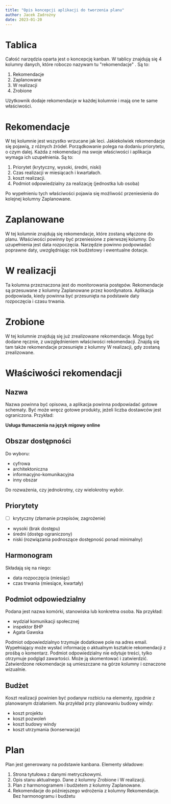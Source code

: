 ```yaml
---
title: "Opis koncepcji aplikacji do tworzenia planu"
author: Jacek Zadrożny
date: 2023-01-20
---
```


# Tablica

Całość narzędzia oparta jest o koncepcję kanban. W tablicy znajdują się 4 kolumny danych, które roboczo nazywam tu "rekomendacje"
. Są to:

1. Rekomendacje
2. Zaplanowane
3. W realizacji
4. Zrobione

Użytkownik dodaje rekomendacje w każdej kolumnie i mają one te same właściwości.

# Rekomendacje

W tej kolumnie jest wszystko wrzucane jak leci. Jakiekolwiek rekomendacje się pojawią, z różnych źródeł. Porządkowanie polega na dodaniu priorytetu, o czym dalej. Każda z rekomendacji ma swoje właściwości i aplikacja wymaga ich uzupełnienia. Są to:

1. Priorytet (krytyczny, wysoki, średni, niski)
2. Czas realizacji w miesiącach i kwartałach.
3. koszt realizacji.
4. Podmiot odpowiedzialny za realizację (jednostka lub osoba)

Po wypełnieniu tych właściwości pojawia się możliwość przeniesienia do kolejnej kolumny Zaplanowane.

# Zaplanowane

W tej kolumnie znajdują się rekomendacje, które zostaną włączone do planu. Właściwości powinny być przeniesione z pierwszej kolumny. Do uzupełnienia jest data rozpoczęcia. Narzędzie powinno podpowiadać poprawne daty, uwzględniając rok budżetowy i ewentualne dotacje.


# W realizacji

Ta kolumna przeznaczona jest do monitorowania postępów. Rekomendacje są przesuwane z kolumny Zaplanowane przez koordynatora. Aplikacja podpowiada, kiedy powinna być przesunięta na podstawie daty rozpoczęcia i czasu trwania.

# Zrobione

W tej kolumnie znajdują się już zrealizowane rekomendacje. Mogą być dodane ręcznie, z uwzględnieniem właściwości rekomendacji. Znajdą się tam także rekomendacje przesunięte z kolumny W realizacji, gdy zostaną zrealizowane.

# Właściwości rekomendacji

## Nazwa

Nazwa powinna być opisowa, a aplikacja powinna podpowiadać gotowe schematy. Być może wręcz gotowe produkty, jeżeli liczba dostawców jest ograniczona. Przykład:

**Usługa tłumaczenia na język migowy online**

## Obszar dostępności

Do wyboru:

- cyfrowa
- architektoniczna
- informacyjno-komunikacyjna
- inny obszar

Do rozważenia, czy jednokrotny, czy wielokrotny wybór.

## Priorytety

- [ ] krytyczny (złamanie przepisów, zagrożenie)
- wysoki (brak dostępu)
- średni (dostęp ograniczony)
- niski (rozwiązania podnoszące dostępność ponad minimalny)

## Harmonogram

Składają się na niego:

- data rozpoczęcia (miesiąc)
- czas trwania (miesiące, kwartały)

## Podmiot odpowiedzialny

Podana jest nazwa komórki, stanowiska lub konkretna osoba. Na przykład:

- wydział komunikacji społecznej
- inspektor BHP
- Agata Gawska

Podmiot odpowiedzialnyo trzymuje dodatkowe pole na adres email. Wypełniający może wysłać informację o aktualnym kształcie rekomendacji z prośbą o komentarz. Podmiot odpowiedzialny nie edytuje treści, tylko otrzymuje podgląd zawartości. Może ją skomentować i zatwierdzić. Zatwierdzone rekomendacje są umieszczane na górze kolumny i oznaczone wizualnie.


## Budżet

Koszt realizacji powinien być podanyw rozbiciu na elementy, zgodnie z planowanym działaniem. Na przykład przy planowaniu budowy windy:

- koszt projektu
- koszt pozwoleń
- koszt budowy windy
- koszt utrzymania (konserwacja)

# Plan

Plan jest generowany na podstawie kanbana. Elementy składowe:

1. Strona tytułowa z danymi metryczkowymi.
2. Opis stanu aktualnego. Dane z kolumny Zrobione i W realizacji.
3. Plan z harmonogramem i budżetem z kolumny Zaplanowane.
4. Rekomendacje do późniejszego wdrożenia z kolumny Rekomendacje. Bez harmonogramu i budżetu
